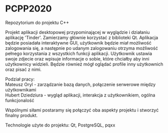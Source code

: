 # PCPP2020
Repozytorium do projektu C++

Projekt aplikacji desktopowej przypominającej w wyglądzie i działaniu aplikację 'Tinder'.
Zamierzamy głównie korzystać z biblioteki Qt. Aplikacja będzie posiadała interaktywne GUI,
użytkownik będzie miał możliwość zalogowania się, a następnie po udanym zalogowaniu otrzyma 
możliwość pełnego korzystania z wszystkich funkcji aplikacji. Użytkownik ustawia swoje zdjecie
oraz wpisuje informacje o sobie, które chciałby aby inni użytkownicy widzieli. Będzie również
mógł oglądać profile inny użytkownich oraz pisać z nimi.

Podział pracy:  
Mateusz Oryl - zarządzanie bazą danych, połączenie serwerowe między użytkownikami  
Hubert Dziedziura - wygląd aplikacji, interakcja z użytkownikiem, ogólna funkcjonalość

Wspólnymi siłami postaramy się połączyć oba aspekty projektu i stworzyć finalny produkt.

Technologie użyte do projektu:
Qt, PostgreSQL, pqxx
